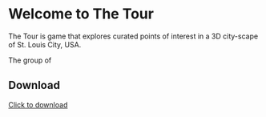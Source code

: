 # Welcome to The Tour

The Tour is game that explores curated points of interest in a 3D city-scape of St. Louis City, USA. 

The group of 

## Download

<a href="./downloads/hello.txt" download>Click to download</a>